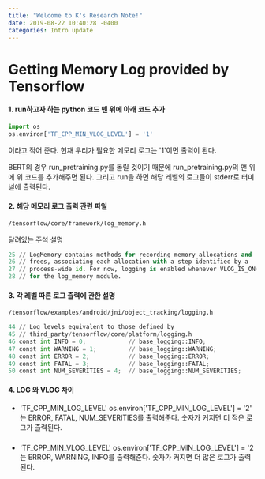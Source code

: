 ```yaml
---
title: "Welcome to K's Research Note!"
date: 2019-08-22 10:40:28 -0400
categories: Intro update
---
```


Getting Memory Log provided by Tensorflow
=========================================

#### 1.	run하고자 하는 python 코드 맨 위에 아래 코드 추가
```python
import os
os.environ['TF_CPP_MIN_VLOG_LEVEL'] = '1'
```
이라고 적어 준다.
현재 우리가 필요한 메모리 로그는 '1'이면 출력이 된다.

BERT의 경우 run_pretraining.py를 돌릴 것이기 때문에 run_pretraining.py의 맨 위에 위 코드를 추가해주면 된다.
그리고 run을 하면 해당 레벨의 로그들이 stderr로 터미널에 출력된다.

#### 2.	해당 메모리 로그 출력 관련 파일
```sh
/tensorflow/core/framework/log_memory.h
```

달려있는 주석 설명
```python
25 // LogMemory contains methods for recording memory allocations and
26 // frees, associating each allocation with a step identified by a
27 // process-wide id. For now, logging is enabled whenever VLOG_IS_ON(1)
28 // for the log_memory module.
```

#### 3. 각 레벨 따른 로그 출력에 관한 설명
```sh
/tensorflow/examples/android/jni/object_tracking/logging.h
```

```python
44 // Log levels equivalent to those defined by
45 // third_party/tensorflow/core/platform/logging.h
46 const int INFO = 0;            // base_logging::INFO;
47 const int WARNING = 1;         // base_logging::WARNING;
48 const int ERROR = 2;           // base_logging::ERROR;
49 const int FATAL = 3;           // base_logging::FATAL;
50 const int NUM_SEVERITIES = 4;  // base_logging::NUM_SEVERITIES;
```

#### 4.	LOG 와 VLOG 차이
-  'TF_CPP_MIN_LOG_LEVEL' os.environ['TF_CPP_MIN_LOG_LEVEL'] = '2' 는 ERROR, FATAL, NUM_SEVERITIES를 출력해준다. 숫자가 커지면 더 적은 로그가 출력된다.
#####
- 'TF_CPP_MIN_VLOG_LEVEL' os.environ['TF_CPP_MIN_LOG_LEVEL'] = '2 는 ERROR, WARNING, INFO를 출력해준다. 숫자가 커지면 더 많은 로그가 출력된다.
